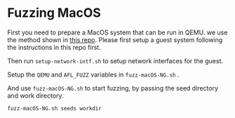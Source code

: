 # Fuzzing MacOS

First you need to prepare a MacOS system that can be run in QEMU.
we use the method shown in [this repo](https://github.com/kholia/OSX-KVM.git).
Please first setup a guest system following the instructions in this repo first.

Then run `setup-network-intf.sh` to setup network interfaces for the guest.

Setup  the `QEMU` and `AFL_FUZZ` variables in `fuzz-macOS-NG.sh` . 

And use `fuzz-macOS-NG.sh` to start fuzzing, by passing the seed directory and work directory.

```
fuzz-macOS-NG.sh seeds workdir
```


